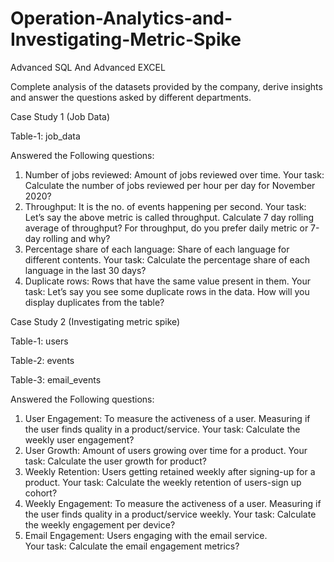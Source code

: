 # Operation-Analytics-and-Investigating-Metric-Spike
Advanced SQL And Advanced EXCEL

Complete analysis of the datasets provided by the company, derive insights and answer the questions asked by different departments.                                                                                                         


Case Study 1 (Job Data)

Table-1: job_data

Answered the Following questions:
1. Number of jobs reviewed: Amount of jobs reviewed over time.
 Your task: Calculate the number of jobs reviewed per hour per day for November 2020?
2. Throughput: It is the no. of events happening per second.
 Your task: Let’s say the above metric is called throughput. Calculate 7 day rolling average of throughput? For throughput, do you prefer daily metric or 7-day rolling and 
 why?
3. Percentage share of each language: Share of each language for different contents.
 Your task: Calculate the percentage share of each language in the last 30 days?
4. Duplicate rows: Rows that have the same value present in them.
 Your task: Let’s say you see some duplicate rows in the data. How will you display duplicates from the table?


Case Study 2 (Investigating metric spike)

Table-1: users

Table-2: events

Table-3: email_events

Answered the Following questions:
1. User Engagement: To measure the activeness of a user. Measuring if the user finds quality in a product/service.
 Your task: Calculate the weekly user engagement?
2. User Growth: Amount of users growing over time for a product.
 Your task: Calculate the user growth for product?
3. Weekly Retention: Users getting retained weekly after signing-up for a product.
 Your task: Calculate the weekly retention of users-sign up cohort?
4. Weekly Engagement: To measure the activeness of a user. Measuring if the user finds quality in a product/service weekly.
 Your task: Calculate the weekly engagement per device?
5. Email Engagement: Users engaging with the email service.                                                              
 Your task: Calculate the email engagement metrics?

